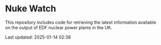 # Nuke Watch

This repository includes code for retrieving the latest information available on the output of EDF nuclear power plants in the UK.

Last updated: 2025-01-14 02:38